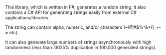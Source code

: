 This library, which is written in F#, generates a random string.  It also contains a C# API for generating strings easily from external C# applications/libraries.

The string can contain alpha, numeric, and/or characters (~!@#$%^&*()_+-= etc). 

It can also generate large numbers of strings asynchronously with high randomness (less than .0025% duplication in 100,000 generated strings).
